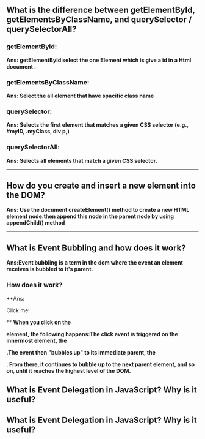 ## What is the difference between getElementById, getElementsByClassName, and querySelector / querySelectorAll?

### getElementById:

**Ans: getElementById select the one Element which is give a id in a Html document .**

### getElementsByClassName:

**Ans: Select the all element that have spacific class name**

### querySelector:
 
**Ans: Selects the first element that matches a given CSS selector (e.g., #myID, .myClass, div p,)**

### querySelectorAll:

**Ans: Selects all elements that match a given CSS selector.**


----------------------------------------------------------------------------------------------------------



## How do you create and insert a new element into the DOM?


**Ans: Use the document createElement() method to create a new HTML element node.then append this node in the parent node  by using appendChild() method**

----------------------------------------------------------------------------------------------------------


## What is Event Bubbling and how does it work?



**Ans:Event bubbling is a term in the dom where the event an element receives is bubbled to it's parent.**

### How does it work?

**Ans: <div id="container"><p id="text">Click me!</p></div> **
**When you click on the <p> element, the following happens:The click event is triggered on the innermost element, the <p id="text">.The event then "bubbles up" to its immediate parent, the <div id="container">.
From there, it continues to bubble up to the next parent element, and so on, until it reaches the highest level of the DOM.**



## What is Event Delegation in JavaScript? Why is it useful?








## What is Event Delegation in JavaScript? Why is it useful?

